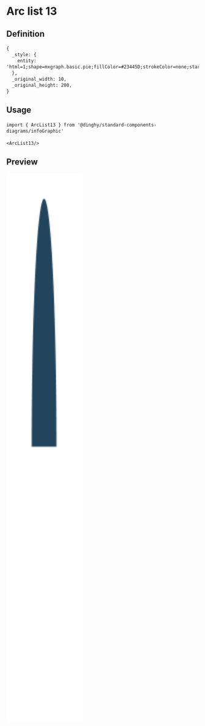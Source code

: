 # Arc list 13

## Definition

```
{
  _style: { 
    entity: 'html=1;shape=mxgraph.basic.pie;fillColor=#23445D;strokeColor=none;startAngle=0.75;endAngle=0.25;fontSize=16;fontColor=#FFFFFF;verticalAlign=top;spacingTop=8;fontStyle=1;',
  },
  _original_width: 10,
  _original_height: 200,
}
```

## Usage

```
import { ArcList13 } from '@dinghy/standard-components-diagrams/infoGraphic'

<ArcList13/>
```

## Preview

<img src="./arc-list-13.png" width="200"/>

